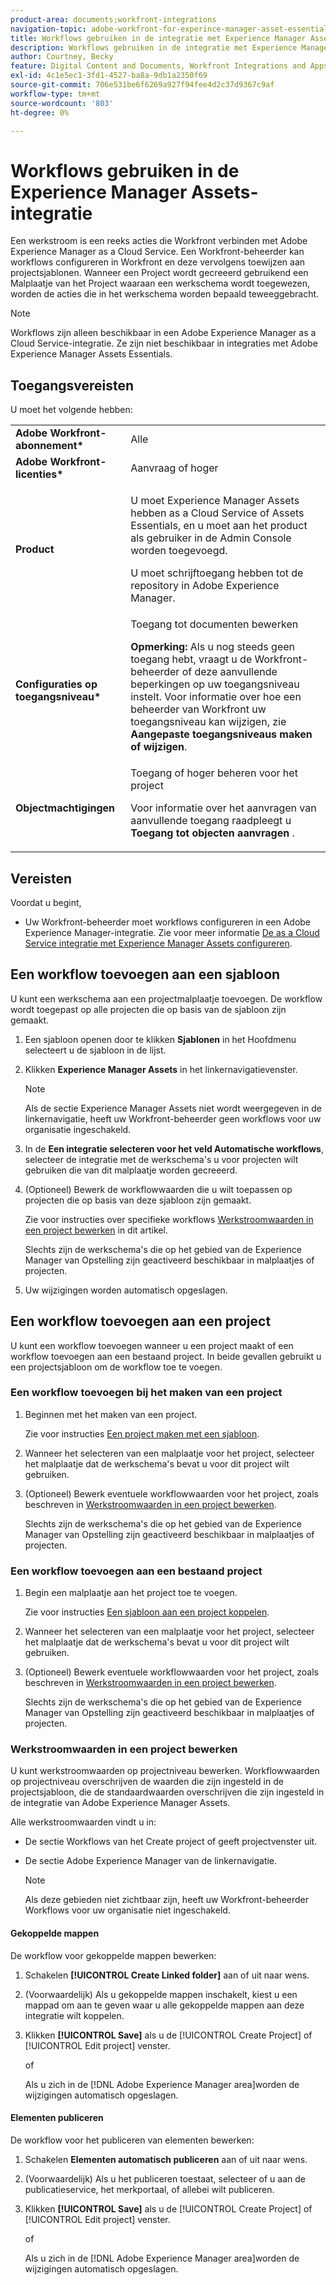 ```yaml
---
product-area: documents;workfront-integrations
navigation-topic: adobe-workfront-for-experince-manager-asset-essentials
title: Workflows gebruiken in de integratie met Experience Manager Assets Essentials
description: Workflows gebruiken in de integratie met Experience Manager Assets Essentials
author: Courtney, Becky
feature: Digital Content and Documents, Workfront Integrations and Apps
exl-id: 4c1e5ec1-3fd1-4527-ba8a-9db1a2350f69
source-git-commit: 706e531be6f6269a927f94fee4d2c37d9367c9af
workflow-type: tm+mt
source-wordcount: '803'
ht-degree: 0%

---
```


# Workflows gebruiken in de Experience Manager Assets-integratie

Een werkstroom is een reeks acties die Workfront verbinden met Adobe Experience Manager as a Cloud Service. Een Workfront-beheerder kan workflows configureren in Workfront en deze vervolgens toewijzen aan projectsjablonen. Wanneer een Project wordt gecreeerd gebruikend een Malplaatje van het Project waaraan een werkschema wordt toegewezen, worden de acties die in het werkschema worden bepaald teweeggebracht.

>[!NOTE]
>
>Workflows zijn alleen beschikbaar in een Adobe Experience Manager as a Cloud Service-integratie. Ze zijn niet beschikbaar in integraties met Adobe Experience Manager Assets Essentials.


## Toegangsvereisten

U moet het volgende hebben:

<table>
  <tr>
   <td><strong>Adobe Workfront-abonnement*</strong>
   </td>
   <td>Alle
   </td>
  </tr>
  <tr>
   <td><strong>Adobe Workfront-licenties*</strong>
   </td>
   <td>Aanvraag of hoger
   </td>
  </tr>
  <tr>
   <td><strong>Product</strong>
   </td>
   <td><p>U moet Experience Manager Assets hebben as a Cloud Service of Assets Essentials, en u moet aan het product als gebruiker in de Admin Console worden toegevoegd.</p><p>U moet schrijftoegang hebben tot de repository in Adobe Experience Manager.</p>
   </td>
  </tr>
  <tr>
   <td><strong>Configuraties op toegangsniveau*</strong>
   </td>
   <td>Toegang tot documenten bewerken
<p>
<strong>Opmerking: </strong>Als u nog steeds geen toegang hebt, vraagt u de Workfront-beheerder of deze aanvullende beperkingen op uw toegangsniveau instelt. Voor informatie over hoe een beheerder van Workfront uw toegangsniveau kan wijzigen, zie <strong>Aangepaste toegangsniveaus maken of wijzigen</strong>.
   </td>
  </tr>
  <tr>
   <td><strong>Objectmachtigingen</strong>
   </td>
   <td>Toegang of hoger beheren voor het project 
<p>
Voor informatie over het aanvragen van aanvullende toegang raadpleegt u <strong>Toegang tot objecten aanvragen </strong>.
   </td>
  </tr>
</table>

## Vereisten

Voordat u begint,

* Uw Workfront-beheerder moet workflows configureren in een Adobe Experience Manager-integratie. Zie voor meer informatie [De as a Cloud Service integratie met Experience Manager Assets configureren](../../administration-and-setup/configure-integrations/configure-aacs-integration.md#set-up-workflows-optional).

## Een workflow toevoegen aan een sjabloon

U kunt een werkschema aan een projectmalplaatje toevoegen. De workflow wordt toegepast op alle projecten die op basis van de sjabloon zijn gemaakt.

1. Een sjabloon openen door te klikken **Sjablonen** in het Hoofdmenu selecteert u de sjabloon in de lijst.
1. Klikken **Experience Manager Assets** in het linkernavigatievenster.

   >[!NOTE]
   >
   >Als de sectie Experience Manager Assets niet wordt weergegeven in de linkernavigatie, heeft uw Workfront-beheerder geen workflows voor uw organisatie ingeschakeld. <!--Is this right?-->

1. In de **Een integratie selecteren voor het veld Automatische workflows**, selecteer de integratie met de werkschema&#39;s u voor projecten wilt gebruiken die van dit malplaatje worden gecreeerd.
1. (Optioneel) Bewerk de workflowwaarden die u wilt toepassen op projecten die op basis van deze sjabloon zijn gemaakt.

   Zie voor instructies over specifieke workflows [Werkstroomwaarden in een project bewerken](#edit-workflow-values-in-a-project) in dit artikel.

   Slechts zijn de werkschema&#39;s die op het gebied van de Experience Manager van Opstelling zijn geactiveerd beschikbaar in malplaatjes of projecten.

1. Uw wijzigingen worden automatisch opgeslagen. <!-- do they though??-->

## Een workflow toevoegen aan een project

U kunt een workflow toevoegen wanneer u een project maakt of een workflow toevoegen aan een bestaand project. In beide gevallen gebruikt u een projectsjabloon om de workflow toe te voegen.

### Een workflow toevoegen bij het maken van een project

1. Beginnen met het maken van een project.

   Zie voor instructies [Een project maken met een sjabloon](/help/quicksilver/manage-work/projects/create-projects/create-project-from-template.md).

1. Wanneer het selecteren van een malplaatje voor het project, selecteer het malplaatje dat de werkschema&#39;s bevat u voor dit project wilt gebruiken.
1. (Optioneel) Bewerk eventuele workflowwaarden voor het project, zoals beschreven in [Werkstroomwaarden in een project bewerken](#edit-workflow-values-in-a-project).

   Slechts zijn de werkschema&#39;s die op het gebied van de Experience Manager van Opstelling zijn geactiveerd beschikbaar in malplaatjes of projecten.


### Een workflow toevoegen aan een bestaand project

1. Begin een malplaatje aan het project toe te voegen.

   Zie voor instructies [Een sjabloon aan een project koppelen](/help/quicksilver/manage-work/projects/create-and-manage-templates/attach-template-to-project.md).

1. Wanneer het selecteren van een malplaatje voor het project, selecteer het malplaatje dat de werkschema&#39;s bevat u voor dit project wilt gebruiken.
1. (Optioneel) Bewerk eventuele workflowwaarden voor het project, zoals beschreven in [Werkstroomwaarden in een project bewerken](#edit-workflow-values-in-a-project).

   Slechts zijn de werkschema&#39;s die op het gebied van de Experience Manager van Opstelling zijn geactiveerd beschikbaar in malplaatjes of projecten.

### Werkstroomwaarden in een project bewerken

U kunt werkstroomwaarden op projectniveau bewerken. Workflowwaarden op projectniveau overschrijven de waarden die zijn ingesteld in de projectsjabloon, die de standaardwaarden overschrijven die zijn ingesteld in de integratie van Adobe Experience Manager Assets.

Alle werkstroomwaarden vindt u in:

* De sectie Workflows van het Create project of geeft projectvenster uit.
* De sectie Adobe Experience Manager van de linkernavigatie.


  >[!NOTE]
  >
  >Als deze gebieden niet zichtbaar zijn, heeft uw Workfront-beheerder Workflows voor uw organisatie niet ingeschakeld.

#### Gekoppelde mappen

De workflow voor gekoppelde mappen bewerken:

1. Schakelen **[!UICONTROL Create Linked folder]** aan of uit naar wens.
1. (Voorwaardelijk) Als u gekoppelde mappen inschakelt, kiest u een mappad om aan te geven waar u alle gekoppelde mappen aan deze integratie wilt koppelen.
1. Klikken **[!UICONTROL Save]** als u de [!UICONTROL Create Project] of [!UICONTROL Edit project] venster.

   of

   Als u zich in de [!DNL Adobe Experience Manager area]worden de wijzigingen automatisch opgeslagen. <!--Do they though?-->


#### Elementen publiceren

De workflow voor het publiceren van elementen bewerken:

1. Schakelen **Elementen automatisch publiceren** aan of uit naar wens.
1. (Voorwaardelijk) Als u het publiceren toestaat, selecteer of u aan de publicatieservice, het merkportaal, of allebei wilt publiceren.
1. Klikken **[!UICONTROL Save]** als u de [!UICONTROL Create Project] of [!UICONTROL Edit project] venster.

   of

   Als u zich in de [!DNL Adobe Experience Manager area]worden de wijzigingen automatisch opgeslagen. <!--Do they though?-->


